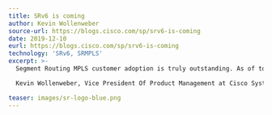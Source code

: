 ```yaml
---
title: SRv6 is coming
author: Kevin Wollenweber
source-url: https://blogs.cisco.com/sp/srv6-is-coming
date: 2019-12-10
eurl: https://blogs.cisco.com/sp/srv6-is-coming
technology: 'SRv6, SRMPLS'
excerpt: >-
  Segment Routing MPLS customer adoption is truly outstanding. As of today, we count more than 30 live deployments and about 80 deployments are planned.

  Kevin Wollenweber, Vice President Of Product Management at Cisco Systems, explains why the pace of adoption for SRv6 will be even faster.

teaser: images/sr-logo-blue.png
---
```

